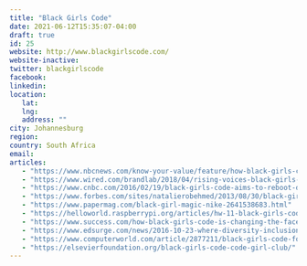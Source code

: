 ```yaml
---
title: "Black Girls Code"
date: 2021-06-12T15:35:07-04:00
draft: true
id: 25
website: http://www.blackgirlscode.com/
website-inactive: 
twitter: blackgirlscode
facebook: 
linkedin: 
location: 
   lat: 
   lng: 
   address: ""
city: Johannesburg
region: 
country: South Africa
email: 
articles:
   - "https://www.nbcnews.com/know-your-value/feature/how-black-girls-code-transformed-basement-experiment-international-movement-ncna1103431"
   - "https://www.wired.com/brandlab/2018/04/rising-voices-black-girls-code/"
   - "https://www.cnbc.com/2016/02/19/black-girls-code-aims-to-reboot-diversity-in-tech.html"
   - "https://www.forbes.com/sites/natalierobehmed/2013/08/30/black-girls-code-tackles-tech-inclusion/"
   - "https://www.papermag.com/black-girl-magic-nike-2641538683.html"
   - "https://helloworld.raspberrypi.org/articles/hw-11-black-girls-code"
   - "https://www.success.com/how-black-girls-code-is-changing-the-face-of-technology-one-girl-at-a-time/"
   - "https://www.edsurge.com/news/2016-10-23-where-diversity-inclusion-and-education-meet-a-conversation-with-black-girls-code-founder-kimberly-bryant"
   - "https://www.computerworld.com/article/2877211/black-girls-code-founder-looks-to-expand-skills-outreach-challenges-cios-to-help-the-cause.html"
   - "https://elsevierfoundation.org/black-girls-code-code-girl-club/"
---
```


